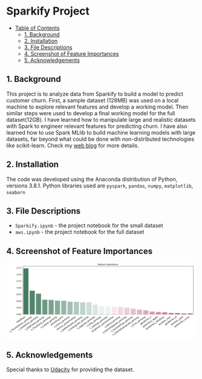 # Sparkify Project
- [Table of Contents](#Table_of_Contents)
  - [1. Background](#1-background)
  - [2. Installation](#2-installation)
  - [3. File Descriptions](#3-file-descriptions)
  - [4. Screenshot of Feature Importances](#4-screenshots-of-feature-importances)
  - [5. Acknowledgements](#5-acknowledgements)

## 1. Background
This project is to analyze data from Sparkify to build a model to predict customer churn. First, a sample dataset (128MB) was used on a local machine to explore relevant features and develop a working model. Then similar steps were used to develop a final working model for the full dataset(12GB). I have learned how to manipulate large and realistic datasets with Spark to engineer relevant features for predicting churn. I have also learned how to use Spark MLlib to build machine learning models with large datasets, far beyond what could be done with non-distributed technologies like scikit-learn. Check my [web blog](https://) for more details.


## 2. Installation
The code was developed using the Anaconda distribution of Python, versions 3.8.1. Python libraries used are `pyspark`, `pandas`, `numpy`, `matplotlib`, `seaborn`


## 3. File Descriptions
* `Sparkify.ipynb` - the project notebook for the small dataset
* `aws.ipynb` - the project notebook for the full dataset


## 4. Screenshot of Feature Importances
<img src="gbt_fi.jpg" width=800>


## 5. Acknowledgements
Special thanks to [Udacity](https://www.udacity.com/) for providing the dataset.
